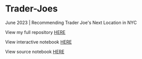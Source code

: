 # Trader-Joes
June 2023 | Recommending Trader Joe's Next Location in NYC

View my full repository [HERE](https://github.com/loganchali4/Trader-Joes)

View interactive notebook [HERE](https://deepnote.com/@logan-chalifour/Trader-Joes-ff964b57-cd24-4080-af9a-42d6d6727704)

View source notebook [HERE](https://deepnote.com/workspace/logan-chalifour-4499e17c-38f8-4e22-9fd9-bb4212d29105/project/Trader-Joes-ff964b57-cd24-4080-af9a-42d6d6727704/notebook/tjs_nyc_location_analysis-3242f3dfe1df4d4f98c0900ede6bb624)
